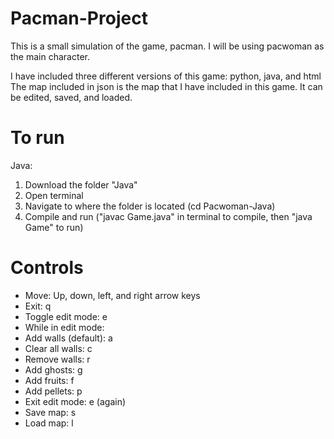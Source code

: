 # Pacman-Project
This is a small simulation of the game, pacman. I will be using pacwoman as the main character.

I have included three different versions of this game: python, java, and html
The map included in json is the map that I have included in this game. It can be edited, saved, and loaded.

# To run
Java: 
  1. Download the folder "Java"
  2. Open terminal
  3. Navigate to where the folder is located (cd Pacwoman-Java)
  4. Compile and run ("javac Game.java" in terminal to compile, then "java Game" to run)

# Controls
- Move: Up, down, left, and right arrow keys
- Exit: q
- Toggle edit mode: e
 - While in edit mode:
 - Add walls (default): a
 - Clear all walls: c
 - Remove walls: r
 - Add ghosts: g
 - Add fruits: f
 - Add pellets: p
 - Exit edit mode: e (again)
- Save map: s
- Load map: l
